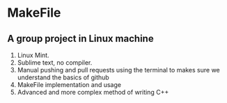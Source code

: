 # MakeFile
## A group project in Linux machine
1. Linux Mint.
2. Sublime text, no compiler.
3. Manual pushing and pull requests using the terminal to makes sure we understand the basics of github
4. MakeFile implementation and usage
5. Advanced and more complex method of writing C++ 
